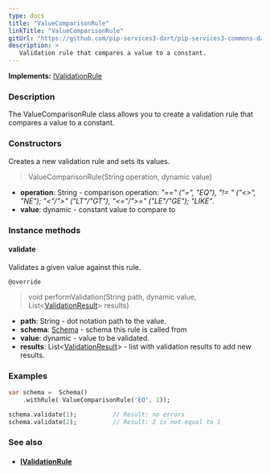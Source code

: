 ```yaml
---
type: docs
title: "ValueComparisonRule"
linkTitle: "ValueComparisonRule"
gitUrl: "https://github.com/pip-services3-dart/pip-services3-commons-dart"
description: >
   Validation rule that compares a value to a constant.
---
```


**Implements:** [IValidationRule](../ivalidation_rule)

### Description

The ValueComparisonRule class allows you to create a validation rule that compares a value to a constant.

### Constructors
Creates a new validation rule and sets its values.

> ValueComparisonRule(String operation, dynamic value)

- **operation**: String - comparison operation: *"==" ("=", "EQ"), "!= " ("<>", "NE"); "<"/">" ("LT"/"GT"), "<="/">=" ("LE"/"GE"); "LIKE"*.
- **value**: dynamic - constant value to compare to

### Instance methods

#### validate
Validates a given value against this rule.

`@override`
> void performValidation(String path, dynamic value, List<[ValidationResult](../validation_result)> results)

- **path**: String - dot notation path to the value.
- **schema**: [Schema](../schema) - schema this rule is called from
- **value**: dynamic - value to be validated.
- **results**: List<[ValidationResult](../validation_result)> - list with validation results to add new results.

### Examples
```dart
var schema =  Schema()
    .withRule( ValueComparisonRule('EQ', 1));

schema.validate(1);          // Result: no errors
schema.validate(2);          // Result: 2 is not equal to 1
```

### See also
- #### [IValidationRule](../ivalidation_rule)
